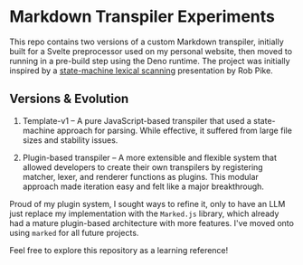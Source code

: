 # Markdown Transpiler Experiments

This repo contains two versions of a custom Markdown transpiler, initially built for a Svelte preprocessor used on my personal website, then moved to running in a pre-build step using the Deno runtime. The project was initially inspired by a [state-machine lexical scanning](https://www.youtube.com/watch?v=HxaD_trXwRE) presentation by Rob Pike.

## Versions & Evolution

1. Template-v1 – A pure JavaScript-based transpiler that used a state-machine approach for parsing. While effective, it suffered from large file sizes and stability issues.

2. Plugin-based transpiler – A more extensible and flexible system that allowed developers to create their own transpilers by registering matcher, lexer, and renderer functions as plugins. This modular approach made iteration easy and felt like a major breakthrough.

Proud of my plugin system, I sought ways to refine it, only to have an LLM just replace my implementation with the `Marked.js` library, which already had a mature plugin-based architecture with more features. I've moved onto using `marked` for all future projects.

Feel free to explore this repository as a learning reference!

